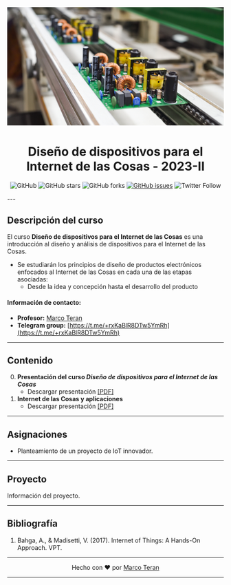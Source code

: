 [![banner](/_assets/pics/band_iothd.jpg)](https://github.com/marcoteran/iothd)
---
<div align="center">

# Diseño de dispositivos para el Internet de las Cosas - 2023-II
![GitHub](https://img.shields.io/github/license/marcoteran/iothd)
![GitHub stars](https://img.shields.io/github/stars/marcoteran/iothd)
![GitHub forks](https://img.shields.io/github/forks/marcoteran/iothd)
[![GitHub issues](https://img.shields.io/github/issues/marcoteran/iothd?color=%23fa251e&logo=GitHub)](https://github.com/marcoteran/iothd/issues)
![Twitter Follow](https://img.shields.io/twitter/follow/marcotulioteran?style=social)
</div>
---

## Descripción del curso

El curso **Diseño de dispositivos para el Internet de las Cosas**  es una introducción al diseño y análisis de dispositivos para el Internet de las Cosas.
* Se estudiarán los principios de diseño de productos electrónicos enfocados al Internet de las Cosas en cada una de las etapas asociadas:
	- Desde la idea y concepción hasta el desarrollo del producto

#### Información de contacto:
* **Profesor:** [Marco Teran](https://marcoteran.github.io/)
* **Telegram group:** [https://t.me/+rxKaBlR8DTw5YmRh](https://t.me/+rxKaBlR8DTw5YmRh)
---

## Contenido
0. **Presentación del curso *Diseño de dispositivos para el Internet de las Cosas***
	* Descargar presentación [[PDF]](https://github.com/marcoteran/iothd/raw/master/lectures/00_iothd_syllabus.pdf)
1. **Internet de las Cosas y aplicaciones**
	* Descargar presentación [[PDF]](https://github.com/marcoteran/iothd/raw/master/lectures/01_iothd_iotapplications.pdf)

---		
## Asignaciones
- Planteamiento de un proyecto de IoT innovador.


---
## Proyecto
Información del proyecto.

---
## Bibliografía
1. Bahga, A., & Madisetti, V. (2017). Internet of Things: A Hands-On Approach. VPT.

---

<div align="center">

Hecho con ❤️ por [Marco Teran](https://github.com/marcoteran)

</div>

---